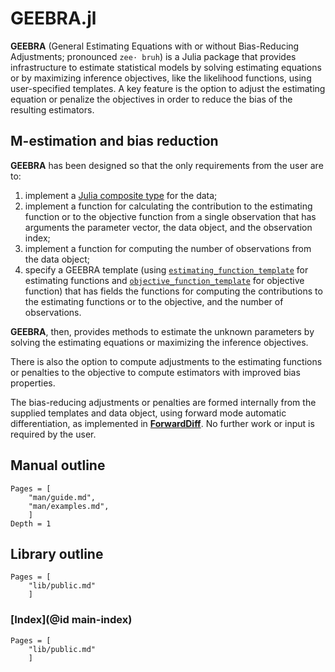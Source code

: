 # GEEBRA.jl

**GEEBRA** (General Estimating Equations with or without Bias-Reducing
Adjustments; pronounced `zee· bruh`) is a Julia package that provides
infrastructure to estimate statistical models by solving estimating
equations or by maximizing inference objectives, like the likelihood
functions, using user-specified templates. A key feature is the option
to adjust the estimating equation or penalize the objectives in order
to reduce the bias of the resulting estimators.

## M-estimation and bias reduction

**GEEBRA** has been designed so that the only requirements from the
user are to:
1. implement a [Julia composite type](https://docs.julialang.org/en/v1/manual/types/index.html) for the data;
2. implement a function for calculating the contribution to the estimating function or to the objective function from a single observation that has arguments the parameter vector, the data object, and the observation index;
3. implement a function for computing the number of observations from the data object;
4. specify a GEEBRA template (using [`estimating_function_template`](@ref) for estimating functions and [`objective_function_template`](@ref) for objective function) that has fields the functions for computing the contributions to the estimating functions or to the objective, and the number of observations.

**GEEBRA**, then, provides methods to estimate the unknown parameters by solving the estimating equations or maximizing the inference objectives. 

There is also the option to compute adjustments to the estimating functions or penalties to the objective to compute estimators with improved bias properties. 

The bias-reducing adjustments or penalties are formed internally from the supplied templates and data object, using forward mode automatic differentiation, as implemented in [**ForwardDiff**](https://github.com/JuliaDiff/ForwardDiff.jl). No further work or input is required by the user.

## Manual outline
```@contents
Pages = [
    "man/guide.md",
    "man/examples.md",
    ]
Depth = 1
```

## Library outline

```@contents
Pages = [
    "lib/public.md"
    ]
```

### [Index](@id main-index)

```@index
Pages = [
    "lib/public.md"
    ]
```
